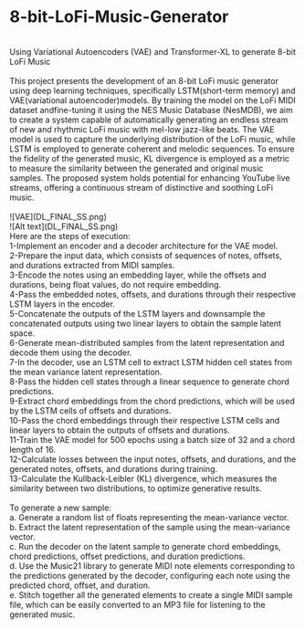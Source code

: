 # 8-bit-LoFi-Music-Generator <br>
<br>
Using Variational Autoencoders (VAE) and Transformer-XL to generate 8-bit LoFi Music<br>
<br>
This project presents the development of an 8-bit LoFi music generator using deep learning techniques, specifically LSTM(short-term memory) and VAE(variational autoencoder)models. By training the model on the LoFi MIDI dataset andfine-tuning it using the NES Music Database (NesMDB), we aim to create a system capable of automatically generating an endless stream of new and rhythmic LoFi music with mel-low jazz-like beats. The VAE model is used to capture the underlying distribution of the LoFi music, while LSTM is employed to generate coherent and melodic sequences. To ensure the fidelity of the generated music, KL divergence is employed as a metric to measure the similarity between the generated and original music samples. The proposed system holds potential for enhancing YouTube live streams, offering a continuous stream of distinctive and soothing LoFi music.<br>
<br>
![VAE](DL_FINAL_SS.png) <br>
![Alt text](DL_FINAL_SS.png)<br>
Here are the steps of execution:<br>
1-Implement an encoder and a decoder architecture for the VAE model.<br>
2-Prepare the input data, which consists of sequences of notes, offsets, and durations extracted from MIDI samples.<br>
3-Encode the notes using an embedding layer, while the offsets and durations, being float values, do not require embedding.<br>
4-Pass the embedded notes, offsets, and durations through their respective LSTM layers in the encoder.<br>
5-Concatenate the outputs of the LSTM layers and downsample the concatenated outputs using two linear layers to obtain the sample latent space.<br>
6-Generate mean-distributed samples from the latent representation and decode them using the decoder.<br>
7-In the decoder, use an LSTM cell to extract LSTM hidden cell states from the mean variance latent representation.<br>
8-Pass the hidden cell states through a linear sequence to generate chord predictions.<br>
9-Extract chord embeddings from the chord predictions, which will be used by the LSTM cells of offsets and durations.<br>
10-Pass the chord embeddings through their respective LSTM cells and linear layers to obtain the outputs of offsets and durations.<br>
11-Train the VAE model for 500 epochs using a batch size of 32 and a chord length of 16.<br>
12-Calculate losses between the input notes, offsets, and durations, and the generated notes, offsets, and durations during training.<br>
13-Calculate the Kullback-Leibler (KL) divergence, which measures the similarity between two distributions, to optimize generative results.<br>
<br>
To generate a new sample:<br>
a. Generate a random list of floats representing the mean-variance vector.<br>
b. Extract the latent representation of the sample using the mean-variance vector.<br>
c. Run the decoder on the latent sample to generate chord embeddings, chord predictions, offset predictions, and duration predictions.<br>
d. Use the Music21 library to generate MIDI note elements corresponding to the predictions generated by the decoder, configuring each note using the predicted chord, offset, and duration.<br>
e. Stitch together all the generated elements to create a single MIDI sample file, which can be easily converted to an MP3 file for listening to the generated music.<br>

